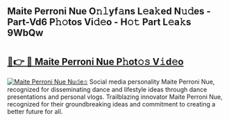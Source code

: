 ## Maite Perroni Nue O𝚗𝚕yf𝚊ns L𝚎a𝚔ed N𝚞𝚍es - Part-Vd6 P𝚑𝚘tos Vi𝚍𝚎o - H𝚘𝚝 Part L𝚎a𝚔s 9WbQw

# <h2><a href="http://kf1sens.oniu.top/?m=Maite+Perroni+Nue">🔗👉 🔴 Maite Perroni Nue P𝚑ot𝚘𝚜 V𝚒d𝚎o</a></h2>

[![Maite Perroni Nue Nu𝚍e𝚜](https://i.imgur.com/0qMVB7G.gif)](http://kf1sens.oniu.top/?m=Maite+Perroni+Nue)
Social media personality Maite Perroni Nue, recognized for disseminating dance and lifestyle ideas through dance presentations and personal vlogs. Trailblazing innovator Maite Perroni Nue, recognized for their groundbreaking ideas and commitment to creating a better future for all.  
